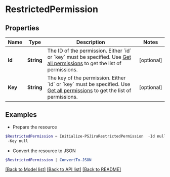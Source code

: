 # RestrictedPermission
## Properties

Name | Type | Description | Notes
------------ | ------------- | ------------- | -------------
**Id** | **String** | The ID of the permission. Either &#x60;id&#x60; or &#x60;key&#x60; must be specified. Use [Get all permissions](#api-rest-api-3-permissions-get) to get the list of permissions. | [optional] 
**Key** | **String** | The key of the permission. Either &#x60;id&#x60; or &#x60;key&#x60; must be specified. Use [Get all permissions](#api-rest-api-3-permissions-get) to get the list of permissions. | [optional] 

## Examples

- Prepare the resource
```powershell
$RestrictedPermission = Initialize-PSJiraRestrictedPermission  -Id null `
 -Key null
```

- Convert the resource to JSON
```powershell
$RestrictedPermission | ConvertTo-JSON
```

[[Back to Model list]](../README.md#documentation-for-models) [[Back to API list]](../README.md#documentation-for-api-endpoints) [[Back to README]](../README.md)

